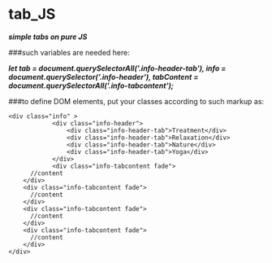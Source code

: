 # tab_JS
***simple tabs on pure JS***

###such variables are needed here:

  ***let tab = document.querySelectorAll('.info-header-tab'),
    info = document.querySelector('.info-header'),
    tabContent = document.querySelectorAll('.info-tabcontent');***

###to define DOM elements, put your classes according to such markup as:

    <div class="info" >
				<div class="info-header">
					<div class="info-header-tab">Treatment</div>
					<div class="info-header-tab">Relaxation</div>
					<div class="info-header-tab">Nature</div>
					<div class="info-header-tab">Yoga</div>
				</div>
				<div class="info-tabcontent fade">
          //content
        </div>
        <div class="info-tabcontent fade">
          //content
        </div>
        <div class="info-tabcontent fade">
          //content
        </div>
        <div class="info-tabcontent fade">
          //content
        </div>
    </div>
